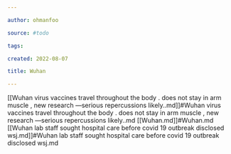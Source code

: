 ```yaml
---

author: ohmanfoo

source: #todo

tags: 

created: 2022-08-07

title: Wuhan

---
```

[[Wuhan virus vaccines travel throughout the body . does not stay in arm muscle , new research —serious repercussions likely..md]]#Wuhan virus vaccines travel throughout the body . does not stay in arm muscle , new research —serious repercussions likely..md
[[Wuhan.md]]#Wuhan.md
[[Wuhan lab staff sought hospital care before covid 19 outbreak disclosed wsj.md]]#Wuhan lab staff sought hospital care before covid 19 outbreak disclosed wsj.md